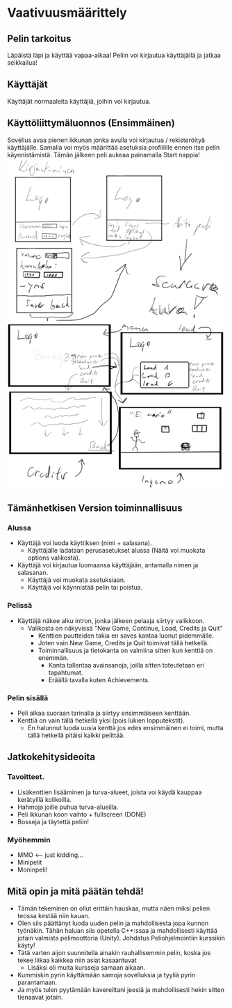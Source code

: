# Vaativuusmäärittely

## Pelin tarkoitus
Läpäistä läpi ja käyttää vapaa-aikaa! Peliin voi kirjautua käyttäjällä ja jatkaa seikkailua!

## Käyttäjät
Käyttäjät normaaleita käyttäjiä, joihin voi kirjautua.

## Käyttöliittymäluonnos (Ensimmäinen)
Sovellus avaa pienen ikkunan jonka avulla voi kirjautua / rekisteröityä käyttäjälle.
Samalla voi myös määrittää asetuksia profiilille ennen itse pelin käynnistämistä.
Tämän jälkeen peli aukeaa painamalla Start nappia!
![Login](https://github.com/Mirex97/2D-Scroller-otm-harjoitustyo/blob/master/dokumentointi/kuvat/Login.png.png)
![Ingame](https://github.com/Mirex97/2D-Scroller-otm-harjoitustyo/blob/master/dokumentointi/kuvat/Ingame.png)

## Tämänhetkisen Version toiminnallisuus
### Alussa
- Käyttäjä voi luoda käyttiksen (nimi + salasana).
  - Käyttäjälle ladataan perusasetukset alussa (Näitä voi muokata options valikosta).
- Käyttäjä voi kirjautua luomaansa käyttäjään, antamalla nimen ja salasanan.
  - Käyttäjä voi muokata asetuksiaan.
  - Käyttäjä voi käynnistää pelin tai poistua.

### Pelissä
- Käyttäjä näkee alku intron, jonka jälkeen pelaaja siirtyy valikkoon.
  - Valikosta on näkyvissä "New Game, Continue, Load, Credits ja Quit"
    - Kenttien puutteiden takia en saves kantaa luonut pidemmälle.
    - Joten vain New Game, Credits ja Quit toimivat tällä hetkellä.
    - Toiminnallisuus ja tietokanta on valmiina sitten kun kenttiä on enemmän.
      - Kanta tallentaa avainsanoja, joilla sitten toteutetaan eri tapahtumat.
      - Eräällä tavalla kuten Achievements.

### Pelin sisällä
- Peli alkaa suoraan tarinalla ja siirtyy ensimmäiseen kenttään.
- Kenttiä on vain tällä hetkellä yksi (pois lukien lopputekstit).
  - En halunnut luoda uusia kenttä jos edes ensimmäinen ei toimi, mutta tällä hetkellä pitäisi kaikki pelittää.

## Jatkokehitysideoita
### Tavoitteet.
- Lisäkenttien lisääminen ja turva-alueet, joista voi käydä kauppaa kerätyillä kolikoilla.
- Hahmoja joille puhua turva-alueilla.
- Peli ikkunan koon vaihto + fullscreen  (DONE)
- Bosseja ja täytettä peliin!

### Myöhemmin
- MMO <-- just kidding...
- Minipelit
- Moninpeli!

## Mitä opin ja mitä päätän tehdä!
- Tämän tekeminen on ollut erittäin hauskaa, mutta näen miksi pelien teossa kestää niin kauan.
- Olen siis päättänyt luoda uuden pelin ja mahdollisesta jopa kunnon työnäkin. Tähän haluan siis opetella C++:ssaa ja mahdollisesti käyttää jotain valmista pelimoottoria (Unity). Johdatus Peliohjelmointiin kurssikin käyty!
- Tätä varten aijon suunnitella ainakin rauhallisemmin pelin, koska jos tekee liikaa kaikkea niin asiat kasaantuvat
  - Lisäksi oli muita kursseja samaan aikaan.
- Kummiskin pyrin käyttämään samoja sovelluksia ja tyyliä pyrin parantamaan.
- Ja myös tulen pyytämään kavereiltani jeesiä ja mahdollisesti hekin sitten tienaavat jotain.
